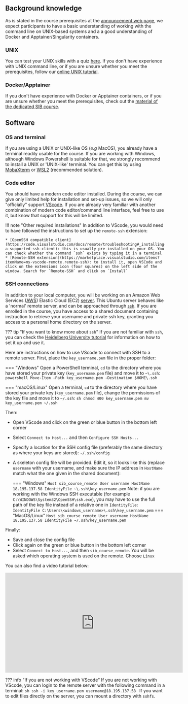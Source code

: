 ## Background knowledge

As is stated in the course prerequisites at the [announcement web page](https://www.sib.swiss/training/course/20251010_SNAKE), we expect participants to have a basic understanding of working with the command line on UNIX-based systems and a a good understanding of Docker and Apptainer/Singularity containers.

### UNIX

You can test your UNIX skills with a quiz [here](https://docs.google.com/forms/d/e/1FAIpQLSd2BEWeOKLbIRGBT_aDEGPce1FOaVYBbhBiaqcaHoBKNB27MQ/viewform?usp=sf_link). If you don't have experience with UNIX command line, or if you are unsure whether you meet the prerequisites, follow our [online UNIX tutorial](https://edu.sib.swiss/pluginfile.php/2878/mod_resource/content/4/couselab-html/content.html).

### Docker/Apptainer

If you don't have experience with Docker or Apptainer containers, or if you are unsure whether you meet the prerequisites, check out the [material of the dedicated SIB course](https://www.sib.swiss/training/course/20251009_DOCK).

## Software

### OS and terminal

If you are using a UNIX or UNIX-like OS (_e.g_ MacOS), you already have a terminal readily usable for the course. If you are working with Windows, although Windows Powershell is suitable for that, we strongly recommend to install a UNIX or 'UNIX-like' terminal. You can get this by using [MobaXterm](https://mobaxterm.mobatek.net/ "get MobaXterm") or [WSL2](https://docs.microsoft.com/en-us/windows/wsl/install) (recommended solution).

### Code editor

You should have a modern code editor installed. During the course, we can give only limited help for installation and set-up issues, so we will only "officially" support [VScode](https://code.visualstudio.com/download). If you are already very familiar with another combination of modern code editor/command line interface, feel free to use it, but know that support for this will be limited.

!!! note "Other required installations"
    In addition to VScode, you would need to have followed the instructions to set up the `remote-ssh` extension:

    * [OpenSSH compatible client](https://code.visualstudio.com/docs/remote/troubleshooting#_installing-a-supported-ssh-client): this is usually pre-installed on your OS. You can check whether the command `ssh` exists by typing it in a terminal
    * [Remote-SSH extension](https://marketplace.visualstudio.com/items?itemName=ms-vscode-remote.remote-ssh): to install it, open VSCode and click on the extensions icon (four squares) on the left side of the window. Search for `Remote-SSH` and click on `Install`

### SSH connections

In addition to your local computer, you will be working on an Amazon Web Services ([AWS](https://aws.amazon.com/)) Elastic Cloud (EC2) [server](https://aws.amazon.com/ec2/). This Ubuntu server behaves like a 'normal' remote server, and can be approached through [`ssh`](https://man7.org/linux/man-pages/man1/ssh.1.html). If you are enrolled in the course, you have access to a shared document containing instruction to retrieve your username and private ssh key, granting you access to a personal home directory on the server.

??? tip "If you want to know more about `ssh`"
    If you are not familiar with `ssh`, you can check the [Heidelberg University tutorial](https://zah.uni-heidelberg.de/it-guide/ssh-tutorial-linux) for information on how to set it up and use it.

Here are instructions on how to use VScode to connect with SSH to a remote server. First, place the `key_username.pem` file in the proper folder:

=== "Windows"
    Open a PowerShell terminal, `cd` to the directory where you have stored your private key (`key_username.pem` file) and move it to `~\.ssh`:
    ```powershell
    Move-Item -Path key_username.pem -Destination $HOME\.ssh
    ```

=== "macOS/Linux"
    Open a terminal, `cd` to the directory where you have stored your private key (`key_username.pem` file), change the permissions of the key file and move it to `~/.ssh`:
    ```sh
    chmod 400 key_username.pem
    mv key_username.pem ~/.ssh
    ```

Then:

* Open VScode and click on the green or blue button in the bottom left corner
* Select `Connect to Host...` and then `Configure SSH Hosts...`
* Specify a location for the SSH config file (preferably the same directory as where your keys are stored): `~/.ssh/config`
* A skeleton config file will be provided. Edit it, so it looks like this (replace `username` with your username, and make sure the IP address in `HostName` match what the one given in the shared document):

    === "Windows"
        ```
        Host sib_course_remote
            User username
            HostName 18.195.137.58
            IdentityFile ~\.ssh\key_username.pem
        ```
        Note: if you are working with the Windows SSH executable (for example `C:\WINDOWS\System32\OpenSSH\ssh.exe`), you may have to use the full path of the key file instead of a relative one in `IdentityFile`:
        ```
            IdentityFile C:\Users\<windows_username>\.ssh\key_username.pem
        ```
    === "MacOS/Linux"
        ```
        Host sib_course_remote
            User username
            HostName 18.195.137.58
            IdentityFile ~/.ssh/key_username.pem
        ```

Finally:

* Save and close the config file
* Click again on the green or blue button in the bottom left corner
* Select `Connect to Host...`, and then `sib_course_remote`. You will be asked which operating system is used on the remote. Choose `Linux`

You can also find a video tutorial below:
<iframe width="560" height="315" src="https://www.youtube.com/embed/cOopQQIL8JU" title="YouTube video player" frameborder="0" allow="accelerometer; autoplay; clipboard-write; encrypted-media; gyroscope; picture-in-picture" allowfullscreen></iframe>

??? info "If you are not working with VScode"
    If you are not working with VScode, you can login to the remote server with the following command in a terminal:
    ```sh
    ssh -i key_username.pem username@18.195.137.58
    ```
    If you want to edit files directly on the server, you can mount a directory with `sshfs`.
